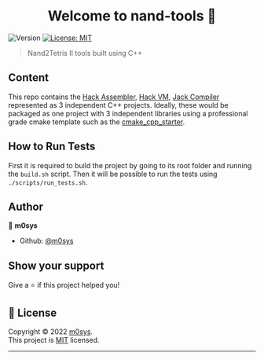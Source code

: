 <h1 align="center">Welcome to nand-tools 👋</h1>
<p>
  <img alt="Version" src="https://img.shields.io/badge/version-0.1-blue.svg?cacheSeconds=2592000" />
  <a href="https://opensource.org/licenses/MIT" target="_blank">
    <img alt="License: MIT" src="https://img.shields.io/badge/License-MIT-yellow.svg" />
  </a>
</p>

> Nand2Tetris II tools built using C++

## Content

This repo contains the [Hack Assembler](https://github.com/m0sys/nand-tools/tree/master/cc/dev/hack_assembler), [Hack VM](https://github.com/m0sys/nand-tools/tree/master/cc/dev/hack_vm), [Jack Compiler](https://github.com/m0sys/nand-tools/tree/master/cc/dev/jack_compiler) represented as 3 independent C++ projects.
Ideally, these would be packaged as one project with 3 independent libraries using a professional grade cmake template such as the [cmake_cpp_starter](https://github.com/m0sys/cmake-cpp-starter).

## How to Run Tests

First it is required to build the project by going to its root folder and running the `build.sh` script.
Then it will be possible to run the tests using `./scripts/run_tests.sh`.

## Author

👤 **m0sys**

- Github: [@m0sys](https://github.com/m0sys)

## Show your support

Give a ⭐️ if this project helped you!

## 📝 License

Copyright © 2022 [m0sys](https://github.com/m0sys).<br />
This project is [MIT](https://opensource.org/licenses/MIT) licensed.

---
